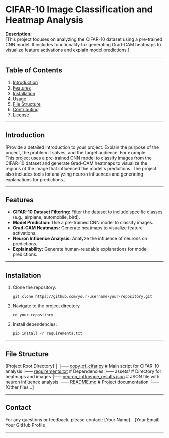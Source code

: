 # CIFAR-10 Image Classification and Heatmap Analysis

**Description:**  
[This project focuses on analyzing the CIFAR-10 dataset using a pre-trained CNN model. It includes functionality for generating Grad-CAM heatmaps to visualize feature activations and explain model predictions.]

---

## Table of Contents

1. [Introduction](#introduction)
2. [Features](#features)
3. [Installation](#installation)
4. [Usage](#usage)
5. [File Structure](#file-structure)
6. [Contributing](#contributing)
7. [License](#license)

---

## Introduction

[Provide a detailed introduction to your project. Explain the purpose of the project, the problem it solves, and the target audience. For example:  
This project uses a pre-trained CNN model to classify images from the CIFAR-10 dataset and generate Grad-CAM heatmaps to visualize the regions of the image that influenced the model's predictions. The project also includes tools for analyzing neuron influences and generating explanations for predictions.]

---

## Features

- **CIFAR-10 Dataset Filtering:** Filter the dataset to include specific classes (e.g., airplane, automobile, bird).
- **Model Prediction:** Use a pre-trained CNN model to classify images.
- **Grad-CAM Heatmaps:** Generate heatmaps to visualize feature activations.
- **Neuron Influence Analysis:** Analyze the influence of neurons on predictions.
- **Explainability:** Generate human-readable explanations for model predictions.

---

## Installation

1. Clone the repository:
   ```
   git clone https://github.com/your-username/your-repository.git
   ```

2. Navigate to the project directory
   ```
   cd your-repository
   ```

3. Install dependencies:

   ```
   pip install -r requirements.txt
   ```
---

## File Structure

[Project Root Directory]
│
├── [copy_of_cifar.py](http://_vscodecontentref_/2)          # Main script for CIFAR-10 analysis
├── [requirements.txt](http://_vscodecontentref_/3)          # Dependencies
├── assets/                   # Directory for heatmaps and images
├── [neuron_influence_results.json](http://_vscodecontentref_/4)  # JSON file with neuron influence analysis
├── [README.md](http://_vscodecontentref_/5)                 # Project documentation
└── [Other files...]

---

## Contact

For any questions or feedback, please contact:
[Your Name] - [Your Email]
Your GitHub Profile

---
